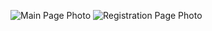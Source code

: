 ![Main Page Photo](https://github.com/ruamess/cleanSwap/blob/main/main-page.png)
![Registration Page Photo](https://github.com/ruamess/cleanSwap/blob/main/reg-page.png)
